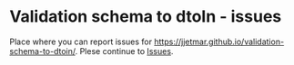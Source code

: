 # Validation schema to dtoIn - issues
Place where you can report issues for https://jjetmar.github.io/validation-schema-to-dtoin/. Plese continue to [Issues](https://github.com/JJetmar/validation-schema-to-dtoin-issues/issues).
